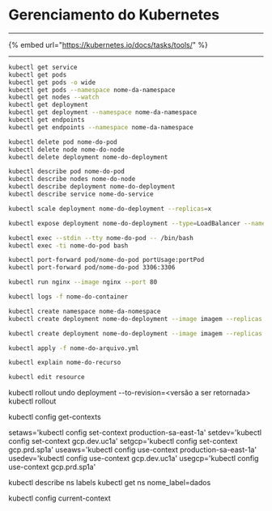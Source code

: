 # Gerenciamento do Kubernetes

***

{% embed url="https://kubernetes.io/docs/tasks/tools/" %}

***

```bash
kubectl get service
kubectl get pods
kubectl get pods -o wide
kubectl get pods --namespace nome-da-namespace
kubectl get nodes --watch
kubectl get deployment
kubectl get deployment --namespace nome-da-namespace
kubectl get endpoints
kubectl get endpoints --namespace nome-da-namespace
```

```bash
kubectl delete pod nome-do-pod
kubectl delete node nome-do-node
kubectl delete deployment nome-do-deployment
```

```bash
kubectl describe pod nome-do-pod
kubectl describe nodes nome-do-node
kubectl describe deployment nome-do-deployment
kubectl describe service nome-do-service
```

```bash
kubectl scale deployment nome-do-deployment --replicas=x
```

```bash
kubectl expose deployment nome-do-deployment --type=LoadBalancer --name=app-html --port=80
```

```bash
kubectl exec --stdin --tty nome-do-pod -- /bin/bash
kubectl exec -ti nome-do-pod bash
```

```bash
kubectl port-forward pod/nome-do-pod portUsage:portPod
kubectl port-forward pod/nome-do-pod 3306:3306
```

```bash
kubectl run nginx --image nginx --port 80
```

```bash
kubectl logs -f nome-do-container
```

```bash
kubectl create namespace nome-da-nomespace
kubectl create deployment nome-do-deployment --image imagem --replicas x -n nome-da namespace
```

```bash
kubectl create deployment nome-do-deployment --image imagem --replicas x -n nome-da namespace --port x --dry-run=client -o yaml
```

```bash
kubectl apply -f nome-do-arquivo.yml
```

```bash
kubectl explain nome-do-recurso
```

```bash
kubectl edit resource
```

kubectl rollout undo deployment --to-revision=\<versão a ser retornada> kubectl rollout

kubectl config get-contexts

setaws='kubectl config set-context production-sa-east-1a' setdev='kubectl config set-context gcp.dev.uc1a' setgcp='kubectl config set-context gcp.prd.sp1a' useaws='kubectl config use-context production-sa-east-1a' usedev='kubectl config use-context gcp.dev.uc1a' usegcp='kubectl config use-context gcp.prd.sp1a'

kubectl describe ns labels kubectl get ns nome\_label=dados

kubectl config current-context
